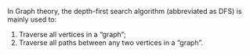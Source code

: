 In Graph theory, the depth-first search algorithm (abbreviated as DFS) is mainly used to:

1.    Traverse all vertices in a “graph”;
2.    Traverse all paths between any two vertices in a “graph”.
